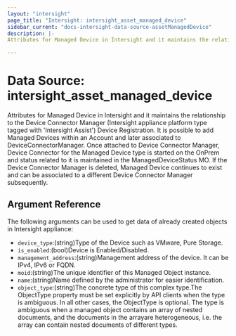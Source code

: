 ```yaml
---
layout: "intersight"
page_title: "Intersight: intersight_asset_managed_device"
sidebar_current: "docs-intersight-data-source-assetManagedDevice"
description: |-
Attributes for Managed Device in Intersight and it maintains the relationship to the Device Connector Manager (Intersight appliance platform type tagged with 'Intersight Assist') Device Registration. It is possible to add Managed Devices within an Account and later associated to DeviceConnectorManager. Once attached to Device Connector Manager, Device Connector for the Managed Device type is started on the OnPrem and status related to it is maintained in the ManagedDeviceStatus MO. If the Device Connector Manager is deleted, Managed Device continues to exist and can be associated to a different Device Connector Manager subsequently.

---
```


# Data Source: intersight_asset_managed_device
Attributes for Managed Device in Intersight and it maintains the relationship to the Device Connector Manager (Intersight appliance platform type tagged with 'Intersight Assist') Device Registration. It is possible to add Managed Devices within an Account and later associated to DeviceConnectorManager. Once attached to Device Connector Manager, Device Connector for the Managed Device type is started on the OnPrem and status related to it is maintained in the ManagedDeviceStatus MO. If the Device Connector Manager is deleted, Managed Device continues to exist and can be associated to a different Device Connector Manager subsequently.

## Argument Reference
The following arguments can be used to get data of already created objects in Intersight appliance:
* `device_type`:(string)Type of the Device such as VMware, Pure Storage.
* `is_enabled`:(bool)Device is Enabled/Disabled.
* `management_address`:(string)Management address of the device. It can be IPv4, IPv6 or FQDN.
* `moid`:(string)The unique identifier of this Managed Object instance.
* `name`:(string)Name defined by the administrator for easier identification.
* `object_type`:(string)The concrete type of this complex type.The ObjectType property must be set explicitly by API clients when the type is ambiguous. In all other cases, the ObjectType is optional. The type is ambiguous when a managed object contains an array of nested documents, and the documents in the arrayare heterogeneous, i.e. the array can contain nested documents of different types.
